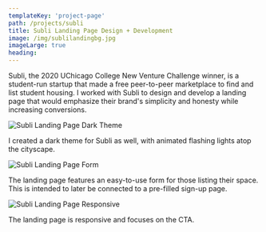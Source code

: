 ```yaml
---
templateKey: 'project-page'
path: /projects/subli
title: Subli Landing Page Design + Development
image: /img/sublilandingbg.jpg
imageLarge: true
heading:  
---
```


 Subli, the 2020 UChicago College New Venture Challenge winner, is a student-run startup that made a free peer-to-peer marketplace to find and list student housing. I worked with Subli to design and develop a landing page that would emphasize their brand's simplicity and honesty while increasing conversions.

<div class="image-100"></div>

![Subli Landing Page Dark Theme](/img/subli/sublilandingdarkbg.jpg)
<div class="subtitle">I created a dark theme for Subli as well, with animated flashing lights atop the cityscape.</div>

<div class="image-100"></div>

![Subli Landing Page Form](/img/subli/form.jpg)
<div class="subtitle">The landing page features an easy-to-use form for those listing their space. This is intended to later be connected to a pre-filled sign-up page.</div>

<div class="image-100"></div>

![Subli Landing Page Responsive](/img/subli/iphones.jpg)
<div class="subtitle">The landing page is responsive and focuses on the CTA.</div>

